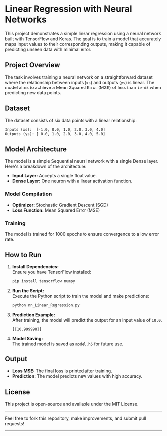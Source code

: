 # Linear Regression with Neural Networks

This project demonstrates a simple linear regression using a neural network built with TensorFlow and Keras. The goal is to train a model that accurately maps input values to their corresponding outputs, making it capable of predicting unseen data with minimal error.

## Project Overview

The task involves training a neural network on a straightforward dataset where the relationship between inputs (`xs`) and outputs (`ys`) is linear. The model aims to achieve a Mean Squared Error (MSE) of less than `1e-05` when predicting new data points.

## Dataset

The dataset consists of six data points with a linear relationship:

```
Inputs (xs):  [-1.0, 0.0, 1.0, 2.0, 3.0, 4.0]
Outputs (ys): [ 0.0, 1.0, 2.0, 3.0, 4.0, 5.0]
```

## Model Architecture

The model is a simple Sequential neural network with a single Dense layer. Here's a breakdown of the architecture:

- **Input Layer:** Accepts a single float value.
- **Dense Layer:** One neuron with a linear activation function.

### Model Compilation

- **Optimizer:** Stochastic Gradient Descent (SGD)
- **Loss Function:** Mean Squared Error (MSE)

### Training

The model is trained for 1000 epochs to ensure convergence to a low error rate.

## How to Run

1. **Install Dependencies:**\
   Ensure you have TensorFlow installed:

   ```bash
   pip install tensorflow numpy
   ```

2. **Run the Script:**\
   Execute the Python script to train the model and make predictions:

   ```bash
   python nn_Linear_Regression.py
   ```

3. **Prediction Example:**\
   After training, the model will predict the output for an input value of `10.0`.

   ```
   [[10.999998]]
   ```

4. **Model Saving:**\
   The trained model is saved as `model.h5` for future use.

## Output

- **Loss MSE:** The final loss is printed after training.
- **Prediction:** The model predicts new values with high accuracy.

## License

This project is open-source and available under the MIT License.

---

Feel free to fork this repository, make improvements, and submit pull requests!

---
